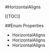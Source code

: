 #HorizontalAligns

[[TOC]]

##Enum Properties 

* HorizontalAligns
* HorizontalAligns
* HorizontalAligns